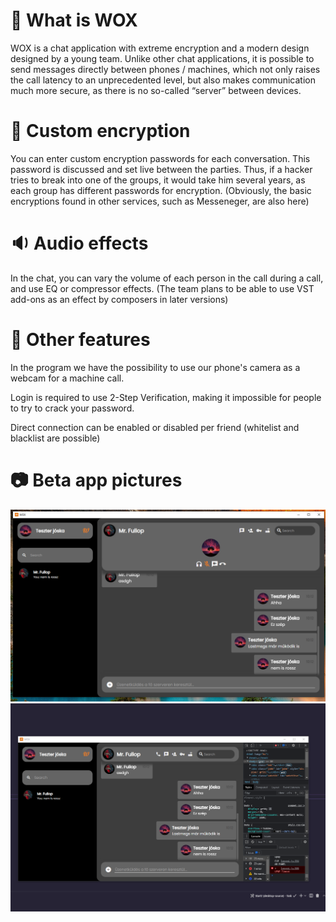 # 🙋‍ What is WOX
WOX is a chat application with extreme encryption and a modern design designed by a young team. Unlike other chat applications, it is possible to send messages directly between phones / machines, which not only raises the call latency to an unprecedented level, but also makes communication much more secure, as there is no so-called “server” between devices.

# :closed_lock_with_key: Custom encryption
You can enter custom encryption passwords for each conversation. This password is discussed and set live between the parties. Thus, if a hacker tries to break into one of the groups, it would take him several years, as each group has different passwords for encryption. (Obviously, the basic encryptions found in other services, such as Messeneger, are also here)

# :sound: Audio effects

In the chat, you can vary the volume of each person in the call during a call, and use EQ or compressor effects. (The team plans to be able to use VST add-ons as an effect by composers in later versions)

# 🧙 Other features
In the program we have the possibility to use our phone's camera as a webcam for a machine call.

Login is required to use 2-Step Verification, making it impossible for people to try to crack your password.

Direct connection can be enabled or disabled per friend (whitelist and blacklist are possible)

# :camera: Beta app pictures

![pic1](https://github.com/wox-comms/.github/raw/main/281620499_1061962484741416_6946282545376304104_n.png)
![pic2](https://github.com/wox-comms/.github/raw/main/281212396_1316089802247879_4351450930539841824_n.png)
<!--

**Here are some ideas to get you started:**

🙋‍♀️ A short introduction - what is your organization all about?
🌈 Contribution guidelines - how can the community get involved?
👩‍💻 Useful resources - where can the community find your docs? Is there anything else the community should know?
🍿 Fun facts - what does your team eat for breakfast?
🧙 Remember, you can do mighty things with the power of [Markdown](https://docs.github.com/github/writing-on-github/getting-started-with-writing-and-formatting-on-github/basic-writing-and-formatting-syntax)
-->
